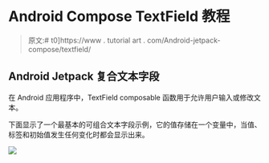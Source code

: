 # Android Compose TextField 教程

> 原文:# t0]https://www . tutorial art . com/Android-jetpack-compose/textfield/

## Android Jetpack 复合文本字段

在 Android 应用程序中，TextField composable 函数用于允许用户输入或修改文本。

下面显示了一个最基本的可组合文本字段示例，它的值存储在一个变量中，当值、标签和初始值发生任何变化时都会显示出来。

[![](../Images/925da31b32d6bc3827932f6c8afb11bb.png)](https://www.tutorialkart.com/)
